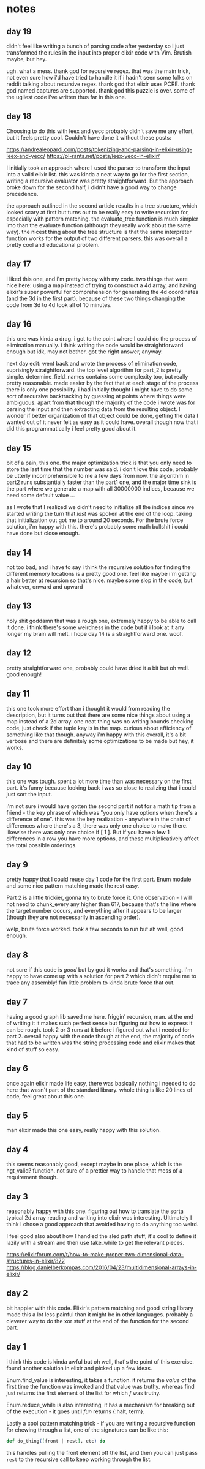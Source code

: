 # notes

## day 19
didn't feel like writing a bunch of parsing code after yesterday so I just transformed the rules in the input into proper elixir code with Vim. Brutish maybe, but hey.

ugh. what a mess. thank god for recursive regex. that was the main trick, not even sure how i'd have tried to handle it if i hadn't seen some folks on reddit talking about recursive regex. thank god that elixir uses PCRE. thank god named captures are supported. thank god this puzzle is over. some of the ugliest code i've written thus far in this one.

## day 18
Choosing to do this with leex and yecc probably didn't save me any effort, but it feels pretty cool. Couldn't have done it without these posts:

https://andrealeopardi.com/posts/tokenizing-and-parsing-in-elixir-using-leex-and-yecc/
https://pl-rants.net/posts/leex-yecc-in-elixir/

I initially took an approach where I used the parser to transform the input into a valid elixir list. this was kinda a neat way to go for the first section, writing a recursive evaluator was pretty straightforward. But the approach broke down for the second half, i didn't have a good way to change precedence.

the approach outlined in the second article results in a tree structure, which looked scary at first but turns out to be really easy to write recursion for, especially with pattern matching. the evaluate_tree function is much simpler imo than the evaluate function (although they really work about the same way). the nicest thing about the tree structure is that the same interpreter function works for the output of two different parsers. this was overall a pretty cool and educational problem.

## day 17
i liked this one, and i'm pretty happy with my code. two things that were nice here: using a map instead of trying to construct a 4d array, and having elixir's super powerful for comprehension for generating the 4d coordinates (and the 3d in the first part). because of these two things changing the code from 3d to 4d took all of 10 minutes.

## day 16
this one was kinda a drag. i got to the point where I could do the process of elimination manually. i think writing the code would be straightforward enough but idk, may not bother. got the right answer, anyway.

next day edit: went back and wrote the process of elimination code, suprisingly straightforward. the top level algorithm for part_2 is pretty simple. determine_field_names contains some complexity too, but really pretty reasonable. made easier by the fact that at each stage of the process there is only one possibility. i had initially thought i might have to do some sort of recursive backtracking by guessing at points where things were ambiguous. apart from that though the majority of the code i wrote was for parsing the input and then extracting data from the resulting object. I wonder if better organization of that object could be done, getting the data I wanted out of it never felt as easy as it could have. overall though now that i did this programmatically i feel pretty good about it.

## day 15
bit of a pain, this one. the major optimization trick is that you only need to store the last time that the number was said. i don't love this code, probably be utterly incomprehensible to me a few days from now. the algorithm in part2 runs substantially faster than the part1 one, and the major time sink is the part where we generate a map with all 30000000 indices, because we need some default value ...

as I wrote that I realized we didn't need to initialize all the indices since we started writing the turn that _last_ was spoken at the end of the loop. taking that initialization out got me to around 20 seconds. For the brute force solution, i'm happy with this. there's probably some math bullshit i could have done but close enough.

## day 14
not too bad, and i have to say i think the recursive solution for finding the different memory locations is a pretty good one. feel like maybe i'm getting a hair better at recursion so that's nice. maybe some slop in the code, but whatever, onward and upward

## day 13
holy shit goddamn that was a rough one, extremely happy to be able to call it done. i think there's some weirdness in the code but if i look at it any longer my brain will melt. i hope day 14 is a straightforward one. woof.

## day 12
pretty straightforward one, probably could have dried it a bit but oh well. good enough!

## day 11
this one took more effort than i thought it would from reading the description, but it turns out that there are some nice things about using a map instead of a 2d array. one neat thing was no writing bounds checking code, just check if the tuple key is in the map. curious about efficiency of something like that though. anyway i'm happy with this overall, it's a bit verbose and there are definitely some optimizations to be made but hey, it works.


## day 10
this one was tough. spent a lot more time than was necessary on the first part. it's funny because looking back i was so close to realizing that i could just sort the input.

i'm not sure i would have gotten the second part if not for a math tip from a friend - the key phrase of which was "you only have options when there's a difference of one". this was the key realization - anywhere in the chain of differences where there's a 3, there was only one choice to make there. likewise there was only one choice if [ 1 ]. But if you have a few 1 differences in a row you have more options, and these multiplicatively affect the total possible orderings.

## day 9
pretty happy that I could reuse day 1 code for the first part. Enum module and some nice pattern matching made the rest easy.

Part 2 is a little trickier, gonna try to brute force it. One observation - I will not need to chunk_every any higher than 617, because that's the line where the target number occurs, and everything after it appears to be larger (though they are not necessarily in ascending order).

welp, brute force worked. took a few seconds to run but ah well, good enough.

## day 8
not sure if this code is _good_ but by god it works and that's something. I'm happy to have come up with a solution for part 2 which didn't require me to trace any assembly! fun little problem to kinda brute force that out.

## day 7
having a good graph lib saved me here. friggin' recursion, man. at the end of writing it it makes such perfect sense but figuring out how to express it can be rough. took 2 or 3 runs at it before i figured out what i needed for part 2. overall happy with the code though at the end, the majority of code that had to be written was the string processing code and elixir makes that kind of stuff so easy.

## day 6
once again elixir made life easy, there was basically nothing i needed to do here that wasn't part of the standard library. whole thing is like 20 lines of code, feel great about this one.

## day 5
man elixir made this one easy, really happy with this solution.

## day 4
this seems reasonably good, except maybe in one place, which is the hgt_valid? function. not sure of a prettier way to handle that mess of a requirement though.

## day 3
reasonably happy with this one. figuring out how to translate the sorta typical 2d array reading and writing into elixir was interesting. Ultimately I think I chose a good approach that avoided having to do anything too weird.

I feel good also about how I handled the sled path stuff, it's cool to define it lazily with a stream and then use take_while to get the relevant pieces.

https://elixirforum.com/t/how-to-make-proper-two-dimensional-data-structures-in-elixir/872
https://blog.danielberkompas.com/2016/04/23/multidimensional-arrays-in-elixir/



## day 2
bit happier with this code. Elixir's pattern matching and good string library made this a lot less painful than it might be in other languages. probably a cleverer way to do the xor stuff at the end of the function for the second part.

## day 1

i think this code is kinda awful but oh well, that's the point of this exercise. found another solution in elixir and picked up a few ideas.

Enum.find_value is interesting, it takes a function. it returns the _value_ of the first time the function was invoked and that value was truthy. whereas find just returns the first element of the list for which _f_ was truthy.

Enum.reduce_while is also interesting, it has a mechanism for breaking out of the execution - it goes until _fun_ returns {:halt, term}.

Lastly a cool pattern matching trick - if you are writing a recursive function for chewing through a list, one of the signatures can be like this:
```elixir
def do_thing([front | rest], etc) do
```
this handles pulling the front element off the list, and then you can just pass `rest` to the recursive call to keep working through the list.
